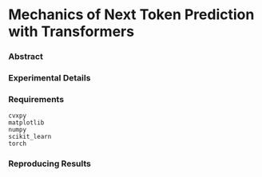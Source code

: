 
# Mechanics of Next Token Prediction with Transformers

### Abstract


### Experimental Details


### Requirements

```
cvxpy
matplotlib
numpy
scikit_learn
torch
```

### Reproducing Results 